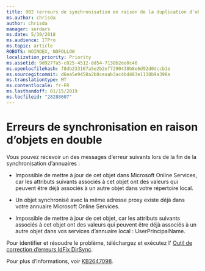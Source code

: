 ```yaml
---
title: 902 (erreurs de synchronisation en raison de la duplication d’objets)
ms.author: chrisda
author: chrisda
manager: serdars
ms.date: 5/30/2018
ms.audience: ITPro
ms.topic: article
ROBOTS: NOINDEX, NOFOLLOW
localization_priority: Priority
ms.assetid: 9d9277a5-c825-4512-8d54-7138b2ee0c40
ms.openlocfilehash: f8db233167a5e2b2ef7290438b8e6d92d0dccb1e
ms.sourcegitcommit: d6ea5e9458a2b8ceaab3ac4bd483e1130b9a398a
ms.translationtype: MT
ms.contentlocale: fr-FR
ms.lasthandoff: 01/15/2019
ms.locfileid: "28288607"
---
```

# <a name="sync-errors-due-to-duplicate-objects"></a>Erreurs de synchronisation en raison d’objets en double

Vous pouvez recevoir un des messages d’erreur suivants lors de la fin de la synchronisation d’annuaires :
  
- Impossible de mettre à jour de cet objet dans Microsoft Online Services, car les attributs suivants associés à cet objet ont des valeurs qui peuvent être déjà associés à un autre objet dans votre répertoire local.
    
- Un objet synchronisé avec la même adresse proxy existe déjà dans votre annuaire Microsoft Online Services.
    
- Impossible de mettre à jour de cet objet, car les attributs suivants associés à cet objet ont des valeurs qui peuvent être déjà associés à un autre objet dans vos services d’annuaire local : UserPrincipalName.
    
Pour identifier et résoudre le problème, téléchargez et exécutez l' [Outil de correction d’erreurs IdFix DirSync](https://www.microsoft.com/download/details.aspx?id=36832).
  
Pour plus d’informations, voir [KB2647098](https://support.microsoft.com/help/2647098/duplicate-or-invalid-attributes-prevent-directory-synchronization-in-o).
  

